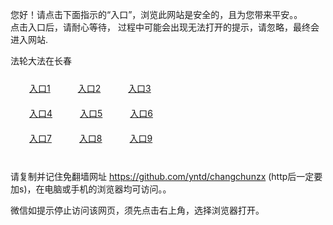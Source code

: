 您好！请点击下面指示的“入口”，浏览此网站是安全的，且为您带来平安。。 <br/>
点击入口后，请耐心等待， 过程中可能会出现无法打开的提示，请忽略，最终会进入网站. </br>

法轮大法在长春<br/>
<div style="padding:10px"><a style="margin:20px" target="_blank" href="https://d27lgukmv4qh4l.cloudfront.net/2Qpsp?yejmord" id="ccLink1" rel="nofollow">入口1</a> <a target="_blank" style="margin:20px" href="https://d3ml3tctxj8be3.cloudfront.net/2Qpsp?cgvwasn" id="ccLink2" rel="nofollow">入口2</a> <a style="margin:20px" target="_blank" href="https://d38aw46nzeg9u6.cloudfront.net/2Qpsp?zcmscp" id="ccLink3" rel="nofollow">入口3</a></div>

<div style="padding:10px" ><a style="margin:20px" target="_blank" href="https://d27lgukmv4qh4l.cloudfront.net/2Qpsp?yejmord" id="ccLink4" rel="nofollow">入口4</a> <a style="margin:20px" href="https://d3ml3tctxj8be3.cloudfront.net/2Qpsp?cgvwasn" target="_blank" id="ccLink5" rel="nofollow">入口5</a> <a style="margin:20px" href="https://d38aw46nzeg9u6.cloudfront.net/2Qpsp?zcmscp" target="_blank" id="ccLink6" rel="nofollow">入口6</a></div>

<div style="padding:10px"><a style="margin:20px" target="_blank" href="https://d27lgukmv4qh4l.cloudfront.net/2Qpsp?yejmord" id="ccLink7" rel="nofollow">入口7</a> <a style="margin:20px" href="https://d3ml3tctxj8be3.cloudfront.net/2Qpsp?cgvwasn" target="_blank" id="ccLink8" rel="nofollow">入口8</a> <a style="margin:20px" target="_blank" href="https://d38aw46nzeg9u6.cloudfront.net/2Qpsp?zcmscp" id="ccLink9" rel="nofollow">入口9</a></div>

<br/>



请复制并记住免翻墙网址 https://github.com/yntd/changchunzx (http后一定要加s)，在电脑或手机的浏览器均可访问。。<br/>

微信如提示停止访问该网页，须先点击右上角，选择浏览器打开。
